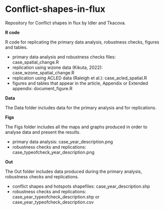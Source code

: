 # Conflict-shapes-in-flux
Repository for Conflict shapes in flux by Idler and Tkacova.

**R code**

R code for replicating the primary data analysis, robustness checks, figures and tables. 
- primary data analysis and robustness checks files: case_spatial_change.R
- replication using wzone data (Kikuta, 2022): case_wzone_spatial_change.R
- replication using ACLED data (Raleigh et al.): case_acled_spatial.R
- figures and tables that appear in the article, Appendix or Extended appendix: document_figure.R

**Data**

The Data folder includes data for the primary analysis and for replications.

**Figs**

The Figs folder includes all the maps and graphs produced in order to analyse data and present the results.
- primary data analysis: case_year_description.png
- robustness checks and replications: case_typeofcheck_year_description.png

**Out**

The Out folder includes data produced during the primary analysis, robustness checks and replications.
- conflict shapes and hotspots shapefiles: case_year_description.shp
- robustness checks and replications: case_year_typeofcheck_description.shp or case_year_typeofcheck_description.csv
